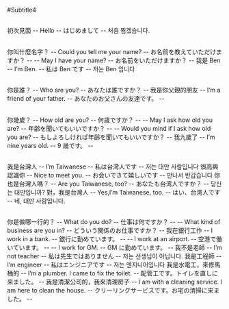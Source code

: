 #Subtitle4

##

初次見面 -- Hello -- はじめまして -- 처음 뵙겠습니다.

##

你叫什麼名字？ -- Could you tell me your name? -- お名前を教えていただけますか？ --
-- May I have your name? -- お名前をいただけますか？ --
我是 Ben -- I’m Ben. -- 私は Ben です -- 저는 Ben 입니다

##

你是誰？ -- Who are you? -- あなたは誰ですか？ --
我是你父親的朋友 -- I’m a friend of your father. -- あなたのお父さんの友達です。 --

##

你幾歲？ -- How old are you? -- 何歳ですか？ --
-- May I ask how old you are? -- 年齢を聞いてもいいですか？ --
-- Would you mind if I ask how old you are? -- もしよろしければ年齢を聞いてもいいですか？ --
我九歲了 -- I’m nine years old. -- 9 歳です。 --

##

我是台灣人 -- I’m Taiwanese -- 私は台湾人です -- 저는 대만 사람입니다
很高興認識你 -- Nice to meet you. -- お会いできて嬉しいです -- 만나서 반갑습니다
你也是台灣人嗎？ -- Are you Taiwanese, too? -- あなたも台湾人ですか？ -- 당신는 대만입니까?
對，我是台灣人 -- Yes,I’m Taiwanese, too. -- はい、台湾人です -- 네, 대만 사람입니다.

##

你是做哪一行的？ -- What do you do? -- 仕事は何ですか？ --
-- What kind of business are you in? -- どういう関係のお仕事ですか？ --
我在銀行工作 -- I work in a bank. -- 銀行に勤めています。 --
-- I work at an airport. -- 空港で働いています。 --
-- I work for GM. -- GM に勤めています。 --
我不是老師 -- I’m not teacher -- 私は先生ではありません -- 저는 선생님이 아닙니다.
我是工程師 -- I’m engineer -- 私はエンジニアです -- 저는 엔지니어입니다
我是水電工，來修馬桶的 -- I’m a plumber. I came to fix the toilet. -- 配管工です。トイレを直しに来ました。 --
我是清潔公司的，我來清理房子 -- I am with a cleaning service. I am here to clean the house. -- クリーリングサービスです。お宅の清掃に来ました。 --
